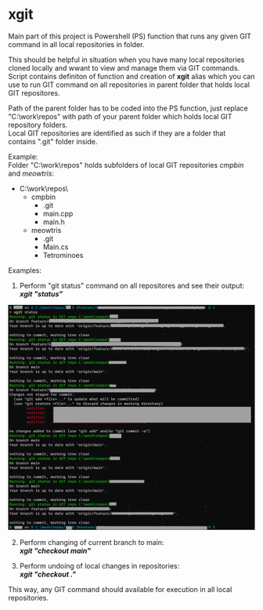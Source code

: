 # xgit
Main part of this project is Powershell (PS) function that runs any given GIT command in all local repositories in folder.  

This should be helpful in situation when you have many local repositories cloned locally and wwant to view and manage them via GIT commands.
Script contains definiton of function and creation of __xgit__ alias which you can use to run GIT command on all repositories in parent folder that holds local GIT repositores.  

Path of the parent folder has to be coded into the PS function, just replace "C:\work\repos\" with path of your parent folder which holds local GIT repository folders.  
Local GIT repositories are identified as such if they are a folder that contains ".git" folder inside.  

Example:  
Folder "C:\work\repos\" holds subfolders of local GIT repositories _cmpbin_ and _meowtris_:    
- C:\work\repos\  
  - cmpbin  
    - .git  
    - main.cpp
    - main.h
  - meowtris  
    - .git  
    - Main.cs
    - Tetrominoes  

Examples:  

1. Perform "git status" command on all repositores and see their output:  
__*xgit "status"*__  

  ![screenshot](./xgit-scr.png?raw=true)

2. Perform changing of current branch to main:  
__*xgit "checkout main"*__  

2. Perform undoing of local changes in repositories:  
__*xgit "checkout ."*__  

This way, any GIT command should available for execution in all local repositories.
